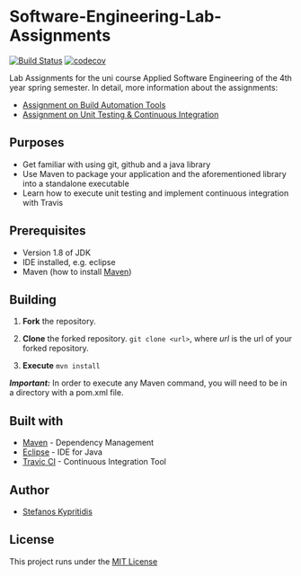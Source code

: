 # Software-Engineering-Lab-Assignments
[![Build Status](https://travis-ci.com/stef4k/Software-Engineering-Lab-Assignments.svg?token=pzCJyJVszWoX8cqVKtdc&branch=development)](https://travis-ci.com/github/stef4k/Software-Engineering-Lab-Assignments)
[![codecov](https://codecov.io/gh/stef4k/Software-Engineering-Lab-Assignments/branch/main/graph/badge.svg?token=3PQNBZ1S1D)](https://codecov.io/gh/stef4k/Software-Engineering-Lab-Assignments)

Lab Assignments for the uni course Applied Software Engineering of the 4th year spring semester. In detail, more information about the assignments:
* [Assignment on Build Automation Tools](https://github.com/stef4k/Software-Engineering-Lab-Assignments/tree/development/gradeshistogram)
* [Assignment on Unit Testing & Continuous Integration](https://github.com/stef4k/Software-Engineering-Lab-Assignments/tree/development/unittesting)

## Purposes
- Get familiar with using git, github and a java library
- Use Maven to package your application and the aforementioned library into a standalone executable
- Learn how to execute unit testing and implement continuous integration with Travis

## Prerequisites
* Version 1.8 of JDK
* IDE installed, e.g. eclipse
* Maven (how to install [Maven](https://mkyong.com/maven/how-to-install-maven-in-windows/))

## Building
1. __Fork__ the repository.

2. __Clone__ the forked repository.
 `git clone <url>`, where _url_ is the url of your forked repository.

3. __Execute__ `mvn install`

***Important:*** In order to execute any Maven command, you will need to be in a directory with a pom.xml file.


## Built with
* [Maven](https://maven.apache.org/) - Dependency Management
* [Eclipse](https://www.eclipse.org/) - IDE for Java
* [Travic CI](https://travis-ci.com/) - Continuous Integration Tool

## Author
* [Stefanos Kypritidis](https://github.com/stef4k)

## License
This project runs under the [MIT License](https://github.com/stef4k/Software-Engineering-Lab-Assignments/blob/development/LICENSE)



